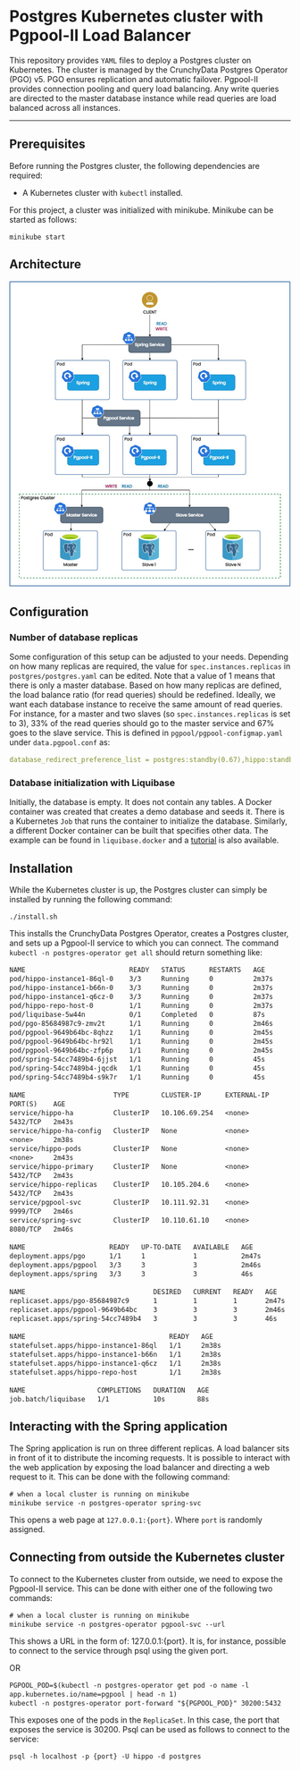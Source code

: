# Postgres Kubernetes cluster with Pgpool-II Load Balancer

This repository provides `YAML` files to deploy a Postgres cluster on Kubernetes. The cluster is managed by the
CrunchyData Postgres Operator (PGO) v5. PGO ensures replication and automatic failover. Pgpool-II provides connection
pooling and query load balancing. Any write queries are directed to the master database instance while read queries are
load balanced across all instances.

---

## Prerequisites

Before running the Postgres cluster, the following dependencies are required:
- A Kubernetes cluster with `kubectl` installed.

For this project, a cluster was initialized with minikube. Minikube can be started as follows:

```shell
minikube start
```

## Architecture
![architecture](docs/kubernetes.jpg)

## Configuration

### Number of database replicas
Some configuration of this setup can be adjusted to your needs. Depending on how many replicas are required, the value for `spec.instances.replicas` in `postgres/postgres.yaml` can be edited. Note that a value of 1 means that there is only a master database.
Based on how many replicas are defined, the load balance ratio (for read queries) should be redefined. Ideally, we want each database instance to receive the same amount of read queries. For instance, for a master and two slaves (so `spec.instances.replicas` is set to 3), 33% of the read queries should go to the master service and 67% goes to the slave service. This is defined in `pgpool/pgpool-configmap.yaml` under `data.pgpool.conf` as:

```yaml
database_redirect_preference_list = postgres:standby(0.67),hippo:standby(0.67)
```

### Database initialization with Liquibase
Initially, the database is empty. It does not contain any tables. A Docker container was created that creates a demo database and seeds it. There is a Kubernetes `Job` that runs the container to initialize the database. Similarly, a different Docker container can be built that specifies other data. The example can be found in `liquibase.docker` and a [tutorial](https://www.liquibase.com/blog/using-liquibase-in-kubernetes) is also available.

## Installation

While the Kubernetes cluster is up, the Postgres cluster can simply be installed by running the following command:
```shell
./install.sh
```

This installs the CrunchyData Postgres Operator, creates a Postgres cluster, and sets up a Pgpool-II service to which you can connect. The command `kubectl -n postgres-operator get all` should return something like:
```
NAME                          READY   STATUS      RESTARTS   AGE
pod/hippo-instance1-86ql-0    3/3     Running     0          2m37s
pod/hippo-instance1-b66n-0    3/3     Running     0          2m37s
pod/hippo-instance1-q6cz-0    3/3     Running     0          2m37s
pod/hippo-repo-host-0         1/1     Running     0          2m37s
pod/liquibase-5w44n           0/1     Completed   0          87s
pod/pgo-85684987c9-zmv2t      1/1     Running     0          2m46s
pod/pgpool-9649b64bc-8qhzz    1/1     Running     0          2m45s
pod/pgpool-9649b64bc-hr92l    1/1     Running     0          2m45s
pod/pgpool-9649b64bc-zfp6p    1/1     Running     0          2m45s
pod/spring-54cc7489b4-6jjst   1/1     Running     0          45s
pod/spring-54cc7489b4-jqcdk   1/1     Running     0          45s
pod/spring-54cc7489b4-s9k7r   1/1     Running     0          45s

NAME                      TYPE        CLUSTER-IP      EXTERNAL-IP   PORT(S)    AGE
service/hippo-ha          ClusterIP   10.106.69.254   <none>        5432/TCP   2m43s
service/hippo-ha-config   ClusterIP   None            <none>        <none>     2m38s
service/hippo-pods        ClusterIP   None            <none>        <none>     2m43s
service/hippo-primary     ClusterIP   None            <none>        5432/TCP   2m43s
service/hippo-replicas    ClusterIP   10.105.204.6    <none>        5432/TCP   2m43s
service/pgpool-svc        ClusterIP   10.111.92.31    <none>        9999/TCP   2m46s
service/spring-svc        ClusterIP   10.110.61.10    <none>        8080/TCP   2m46s

NAME                     READY   UP-TO-DATE   AVAILABLE   AGE
deployment.apps/pgo      1/1     1            1           2m47s
deployment.apps/pgpool   3/3     3            3           2m46s
deployment.apps/spring   3/3     3            3           46s

NAME                                DESIRED   CURRENT   READY   AGE
replicaset.apps/pgo-85684987c9      1         1         1       2m47s
replicaset.apps/pgpool-9649b64bc    3         3         3       2m46s
replicaset.apps/spring-54cc7489b4   3         3         3       46s

NAME                                    READY   AGE
statefulset.apps/hippo-instance1-86ql   1/1     2m38s
statefulset.apps/hippo-instance1-b66n   1/1     2m38s
statefulset.apps/hippo-instance1-q6cz   1/1     2m38s
statefulset.apps/hippo-repo-host        1/1     2m38s

NAME                  COMPLETIONS   DURATION   AGE
job.batch/liquibase   1/1           10s        88s
```

## Interacting with the Spring application

The Spring application is run on three different replicas. A load balancer sits in front of it to distribute the incoming requests. It is possible to interact with the web application by exposing the load balancer and directing a web request to it. This can be done with the following command:

```shell
# when a local cluster is running on minikube
minikube service -n postgres-operator spring-svc
```

This opens a web page at `127.0.0.1:{port}`. Where `port` is randomly assigned.

## Connecting from outside the Kubernetes cluster

To connect to the Kubernetes cluster from outside, we need to expose the Pgpool-II service. This can be done with either one of the following two commands:

```shell
# when a local cluster is running on minikube
minikube service -n postgres-operator pgpool-svc --url
```

This shows a URL in the form of: 127.0.0.1:{port}. It is, for instance, possible to connect to the service through psql using the given port.

OR

```shell
PGPOOL_POD=$(kubectl -n postgres-operator get pod -o name -l app.kubernetes.io/name=pgpool | head -n 1)
kubectl -n postgres-operator port-forward "${PGPOOL_POD}" 30200:5432
```

This exposes one of the pods in the `ReplicaSet`. In this case, the port that exposes the service is 30200. Psql can be used as follows to connect to the service:

```shell
psql -h localhost -p {port} -U hippo -d postgres
```
